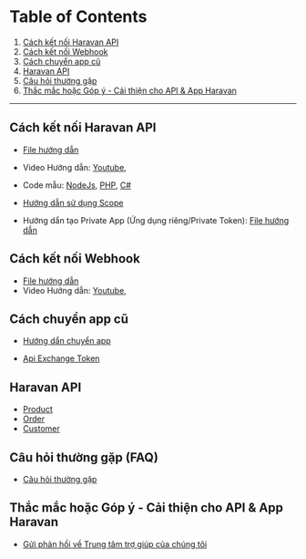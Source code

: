 # Table of Contents

1. [Cách kết nối Haravan API](#cách-kết-nối-haravan-api)
2. [Cách kết nối Webhook](#cách-kết-nối-webhook)
3. [Cách chuyển app cũ](#cách-chuyển-app-cũ)
4. [Haravan API](#haravan-api)
5. [Câu hỏi thường gặp](#câu-hỏi-thường-gặp-faq)
6. [Thắc mắc hoặc Góp ý - Cải thiện cho API & App Haravan](#thắc-mắc-hoặc-góp-ý---cải-thiện-cho-api--app-haravan)
--------------------------------------------

## Cách kết nối Haravan API

* [File hướng dẫn](https://github.com/Haravan/docs-omni/blob/master/C%C3%A1ch%20k%E1%BA%BFt%20n%E1%BB%91i%20Haravan%20API/pdf/huong_dan_tao_app_ket_noi_api.pdf)
* Video Hướng dẫn:
  [Youtube](https://youtu.be/gzJ0_qbrvYM),
* Code mẫu: 
  [NodeJs](https://github.com/Haravan/Omni_OAuth2_nodejs),
  [PHP](https://github.com/Haravan/Omni_OAuth2_php),
  [C#](https://github.com/Haravan/Omni_OAuth2_csharp)

* [Hướng dẫn sử dụng Scope](https://github.com/Haravan/docs-omni/blob/master/C%C3%A1ch%20k%E1%BA%BFt%20n%E1%BB%91i%20Haravan%20API/pdf/huong_dan_scope.pdf)
* Hướng dẩn tạo Private App (Ứng dụng riêng/Private Token): [File hướng dẫn](https://github.com/Haravan/docs-omni/blob/master/C%C3%A1ch%20k%E1%BA%BFt%20n%E1%BB%91i%20Haravan%20API/pdf/private_app.pdf)

## Cách kết nối Webhook

* [File hướng dẫn](https://github.com/Haravan/docs-omni/blob/master/C%C3%A1ch%20k%E1%BA%BFt%20n%E1%BB%91i%20Haravan%20API/pdf/Webhook.pdf)  
* Video Hướng dẫn:
  [Youtube](https://youtu.be/wicCqR3Rrjo),

## Cách chuyển app cũ

* [Hướng dẩn chuyển app](https://github.com/Haravan/docs-omni/blob/master/C%C3%A1ch%20k%E1%BA%BFt%20n%E1%BB%91i%20Haravan%20API/pdf/huong_dan_chuyen_app.pdf)

* [Api Exchange Token](https://github.com/Haravan/docs-omni/blob/master/C%C3%A1ch%20k%E1%BA%BFt%20n%E1%BB%91i%20Haravan%20API/pdf/Api_exchange_token.pdf)

## Haravan API

* [Product](https://github.com/Haravan/docs-omni/blob/master/Haravan%20API/Product.pdf)
* [Order](https://github.com/Haravan/docs-omni/blob/master/Haravan%20API/Order.pdf)
* [Customer](https://github.com/Haravan/docs-omni/blob/master/Haravan%20API/Customer.pdf)

## Câu hỏi thường gặp (FAQ)
* [Câu hỏi thường gặp](https://support.haravan.com/support/solutions)

## Thắc mắc hoặc Góp ý - Cải thiện cho API & App Haravan
* [Gửi phản hồi về Trung tâm trợ giúp của chúng tôi](http://bit.ly/2JwHbC5)







